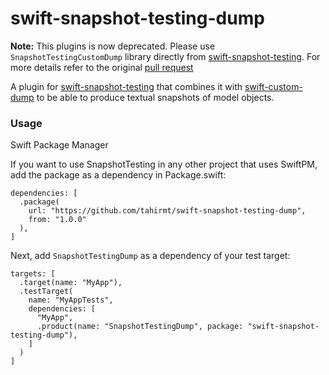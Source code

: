 # swift-snapshot-testing-dump

**Note:** This plugins is now deprecated. Please use `SnapshotTestingCustomDump` library directly from [swift-snapshot-testing](https://github.com/pointfreeco/swift-snapshot-testing). For more details refer to the original [pull request](https://github.com/pointfreeco/swift-snapshot-testing/pull/948)

A plugin for [swift-snapshot-testing](https://github.com/pointfreeco/swift-snapshot-testing) that combines it with [swift-custom-dump](https://github.com/pointfreeco/swift-custom-dump/) to be able to produce textual snapshots of model objects.

### Usage

Swift Package Manager

If you want to use SnapshotTesting in any other project that uses SwiftPM, add the package as a dependency in Package.swift:

```
dependencies: [
  .package(
    url: "https://github.com/tahirmt/swift-snapshot-testing-dump",
    from: "1.0.0"
  ),
]
```
Next, add `SnapshotTestingDump` as a dependency of your test target:

```
targets: [
  .target(name: "MyApp"),
  .testTarget(
    name: "MyAppTests",
    dependencies: [
      "MyApp",
      .product(name: "SnapshotTestingDump", package: "swift-snapshot-testing-dump"),
    ]
  )
]
```
